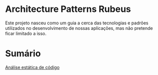 # Architecture Patterns Rubeus

Este projeto nasceu como um guia a cerca das tecnologias e padrões utilizados no desenvolvimento de nossas aplicações, mas não pretende ficar limitado a isso.

# Sumário

[Análise estática de código](static_analysis.md)